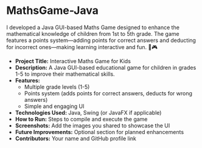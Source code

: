 # MathsGame-Java
I developed a Java GUI-based Maths Game designed to enhance the mathematical knowledge of children from 1st to 5th grade. The game features a points system—adding points for correct answers and deducting for incorrect ones—making learning interactive and fun. 🚀🎮 

   - **Project Title:** Interactive Maths Game for Kids
   - **Description:** A Java GUI-based educational game for children in grades 1-5 to improve their mathematical skills.
   - **Features:**
     - Multiple grade levels (1-5)
     - Points system (adds points for correct answers, deducts for wrong answers)
     - Simple and engaging UI
   - **Technologies Used:** Java, Swing (or JavaFX if applicable)
   - **How to Run:** Steps to compile and execute the game
   - **Screenshots:** Add the images you shared to showcase the UI
   - **Future Improvements:** Optional section for planned enhancements
   - **Contributors:** Your name and GitHub profile link
